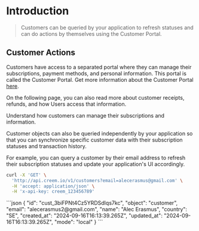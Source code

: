 # Introduction

> Customers can be queried by your application to refresh statuses and can do actions by themselves using the Customer Portal.

## Customer Actions

Customers have access to a separated portal where they can manage their subscriptions, payment methods, and personal information. This portal is called the Customer Portal.
Get more information about the Customer Portal [here](/learn/customers/customer-portal).

On the following page, you can also read more about customer receipts, refunds, and how Users access that information.

<Card title="Customer Portal" icon="users" href="/learn/customers/customer-portal">
  Understand how customers can manage their subscriptions and information.
</Card>

Customer objects can also be queried independently by your application so that you can synchronize specific customer data with their subscription statuses and transaction history.

For example, you can query a customer by their email address to refresh their subscription statuses and update your application's UI accordingly.

```bash
curl -X 'GET' \
  'http://api.creem.io/v1/customers?email=alecerasmus@gmail.com' \
  -H 'accept: application/json' \
  -H 'x-api-key: creem_123456789'
```

<AccordionGroup>
  <Accordion title="Sample Response Body">
    ```json
      {
          "id": "cust_3biFPNt4Cz5YRDSdIqs7kc",
          "object": "customer",
          "email": "alecerasmus2@gmail.com",
          "name": "Alec Erasmus",
          "country": "SE",
          "created_at": "2024-09-16T16:13:39.265Z",
          "updated_at": "2024-09-16T16:13:39.265Z",
          "mode": "local"
      }
    ```
  </Accordion>
</AccordionGroup>
